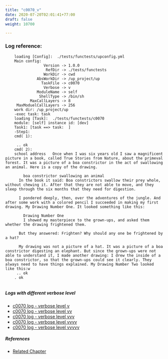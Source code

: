 ```yaml
---
title: "c0070_v"
date: 2020-07-20T02:01:41+77:00
draft: false
weight: 10700

---
```


### Log reference: <no value>

```
    loading [Config]:  ./tests/functests/upconfig.yml
    Main config:
                 Version -> 1.0.0
                  RefDir -> ./tests/functests
                 WorkDir -> cwd
              AbsWorkDir -> /up_project/up
                TaskFile -> c0070
                 Verbose -> v
              ModuleName -> self
               ShellType -> /bin/sh
           MaxCallLayers -> 8
     MaxModuelCallLayers -> 256
    work dir: /up_project/up
    -exec task: task
    loading [Task]:  ./tests/functests/c0070
    module: [self] instance id: [dev]
    Task1: [task ==> task:  ]
    -Step1:
    cmd( 1):
    
     .. ok
    cmd( 2):
    school address   Once when I was six years old I saw a magnificent picture in a book, called True Stories from Nature, about the primeval forest. It was a picture of a boa constrictor in the act of swallowing an animal. Here is a copy of the drawing.
    
        boa constrictor swallowing an animal
      In the book it said: Boa constrictors swallow their prey whole, without chewing it. After that they are not able to move, and they sleep through the six months that they need for digestion.
    
      I pondered deeply, then, over the adventures of the jungle. And after some work with a colored pencil I succeeded in making my first drawing. My Drawing Number One. It looked something like this:
    
        Drawing Number One
        I showed my masterpiece to the grown-ups, and asked them whether the drawing frightened them.
    
      But they answered: Frighten? Why should any one be frightened by a hat?
    
      My drawing was not a picture of a hat. It was a picture of a boa constrictor digesting an elephant. But since the grown-ups were not able to understand it, I made another drawing: I drew the inside of a boa constrictor, so that the grown-ups could see it clearly. They always need to have things explained. My Drawing Number Two looked like this:w
     .. ok
    . ok
    
```

##### Logs with different verbose level
* [c0070 log - verbose level v](../../logs/c0070_v)
* [c0070 log - verbose level vv](../../logs/c0070_vv)
* [c0070 log - verbose level vvv](../../logs/c0070_vvv)
* [c0070 log - verbose level vvvv](../../logs/c0070_vvvv)
* [c0070 log - verbose level vvvvv](../../logs/c0070_vvvvv)

##### References
* [Related Chapter](../../dvars/c0070)
